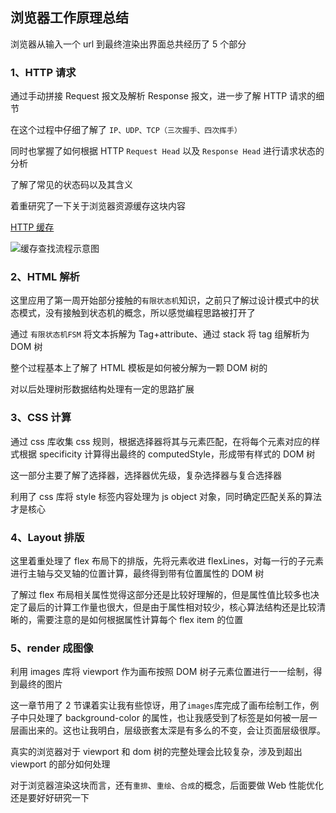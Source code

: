## 浏览器工作原理总结

浏览器从输入一个 url 到最终渲染出界面总共经历了 5 个部分

### 1、HTTP 请求

通过手动拼接 Request 报文及解析 Response 报文，进一步了解 HTTP 请求的细节

在这个过程中仔细了解了 `IP、UDP、TCP（三次握手、四次挥手）`

同时也掌握了如何根据 HTTP `Request Head` 以及 `Response Head` 进行请求状态的分析

了解了常见的状态码以及其含义

着重研究了一下关于浏览器资源缓存这块内容

[HTTP 缓存](https://developer.mozilla.org/zh-CN/docs/Web/HTTP/Caching)

![缓存查找流程示意图](https://static001.geekbang.org/resource/image/5f/08/5fc2f88a04ee0fc41a808f3481287408.png)

### 2、HTML 解析

这里应用了第一周开始部分接触的`有限状态机`知识，之前只了解过设计模式中的状态模式，没有接触到状态机的概念，所以感觉编程思路被打开了

通过 `有限状态机FSM` 将文本拆解为 Tag+attribute、通过 stack 将 tag 组解析为 DOM 树

整个过程基本上了解了 HTML 模板是如何被分解为一颗 DOM 树的

对以后处理树形数据结构处理有一定的思路扩展

### 3、CSS 计算

通过 css 库收集 css 规则，根据选择器将其与元素匹配，在将每个元素对应的样式根据 specificity 计算得出最终的 computedStyle，形成带有样式的 DOM 树

这一部分主要了解了选择器，选择器优先级，复杂选择器与复合选择器

利用了 css 库将 style 标签内容处理为 js object 对象，同时确定匹配关系的算法才是核心

### 4、Layout 排版

这里着重处理了 flex 布局下的排版，先将元素收进 flexLines，对每一行的子元素进行主轴与交叉轴的位置计算，最终得到带有位置属性的 DOM 树

了解过 flex 布局相关属性觉得这部分还是比较好理解的，但是属性值比较多也决定了最后的计算工作量也很大，但是由于属性相对较少，核心算法结构还是比较清晰的，需要注意的是如何根据属性计算每个 flex item 的位置

### 5、render 成图像

利用 images 库将 viewport 作为画布按照 DOM 树子元素位置进行一一绘制，得到最终的图片

这一章节用了 2 节课着实让我有些惊讶，用了`images`库完成了画布绘制工作，例子中只处理了 background-color 的属性，也让我感受到了标签是如何被一层一层画出来的。这也让我明白，层级嵌套太深是有多么的不变，会让页面层级很厚。

真实的浏览器对于 viewport 和 dom 树的完整处理会比较复杂，涉及到超出 viewport 的部分如何处理

对于浏览器渲染这块而言，还有`重排`、`重绘`、`合成`的概念，后面要做 Web 性能优化还是要好好研究一下
